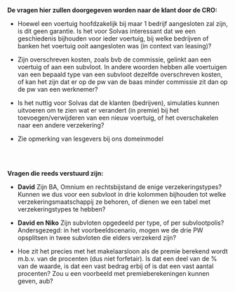 __De vragen hier zullen doorgegeven worden naar de klant door de CRO:__

* Hoewel een voertuig hoofdzakelijk bij maar 1 bedrijf aangesloten zal zijn, is dit geen garantie. Is het voor Solvas interessant dat we een geschiedenis bijhouden voor ieder voertuig, bij welke bedrijven of banken het voertuig ooit aangesloten was (in context van leasing)?

* Zijn overschreven kosten, zoals bvb de commissie, gelinkt aan een voertuig of aan een subvloot. In andere woorden hebben alle voertuigen van een bepaald type van een subvloot dezelfde overschreven kosten, of kan het zijn dat er op de pw van de baas minder commissie zit dan op de pw van een werknemer?

* Is het nuttig voor Solvas dat de klanten (bedrijven), simulaties kunnen uitvoeren om te zien wat er verandert (in premie) bij het toevoegen/verwijderen van een nieuw voertuig, of het overschakelen naar een andere verzekering?

* Zie opmerking van lesgevers bij ons domeinmodel

<br><br>


__Vragen die reeds verstuurd zijn:__

* **David** Zijn BA, Omnium en rechtsbijstand de enige verzekeringstypes? Kunnen we dus voor een subvloot in drie kolommen bijhouden tot welke verzekeringsmaatschappij ze behoren, of dienen we een tabel met verzekeringstypes te hebben?

* **David en Niko** Zijn subvloten opgedeeld per type, of per subvlootpolis? Andersgezegd: in het voorbeeldscenario, mogen we de drie PW opsplitsen in twee subvloten die elders verzekerd zijn?

* Hoe zit het precies met het makelaarsloon als de premie berekend wordt m.b.v. van de procenten (dus niet forfetair).
Is dat een deel van de % van de waarde, is dat een vast bedrag erbij of is dat een vast aantal procenten?
Zou u een voorbeeld met premieberekeningen kunnen geven, aub?
